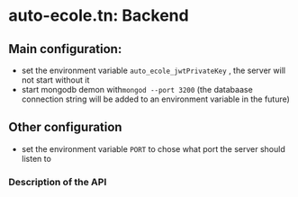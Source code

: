 # auto-ecole.tn: Backend
## Main configuration: 
- set the environment variable `auto_ecole_jwtPrivateKey` , the server will not start without it
- start mongodb demon with`mongod --port 3200` (the databaase connection string will be added to an environment variable in the future)

## Other configuration
- set the environment variable `PORT` to chose what port the server should listen to

### Description of the API
####
